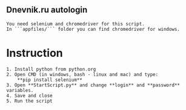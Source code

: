 ## Dnevnik.ru autologin

    You need selenium and chromedriver for this script.
    In ```appfiles/``` folder you can find chromedriver for windows.

# Instruction

    1. Install python from python.org
    2. Open CMD (in windows, bash - linux and mac) and type:
        **pip install selenium**
    3. Open **StartScript.py** and change **login** and **password** variables.
    4. Save and close
    5. Run the script
